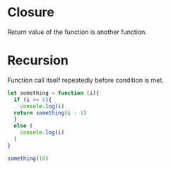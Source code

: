 # Closure
Return value of the function is another function.


# Recursion
Function call itself repeatedly before condition is met.

```javascript
let something = function (i){
  if (i >= 5){
    console.log(i)
  return something(i - 1)
  }
  else (
    console.log(i)
  )
}

something(10)
```